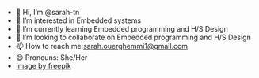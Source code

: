 - 👋 Hi, I’m @sarah-tn
- 👀 I’m interested in Embedded systems
- 🌱 I’m currently learning Embedded programming and H/S Design 
- 💞️ I’m looking to collaborate on Embedded programming and H/S Design 
- 📫 How to reach me:sarah.ouerghemmi1@gmail.com
- 😄 Pronouns: She/Her
- <a href="https://www.freepik.com/free-ai-image/cartoon-woman-wearing-glasses_126258849.htm#query=tech%20girl&position=31&from_view=keyword&track=ais&uuid=f2522914-4215-4011-93df-594e4be21df0">Image by freepik</a>
<!---
sarah-tn/sarah-tn is a ✨ special ✨ repository because its `README.md` (this file) appears on your GitHub profile.
You can click the Preview link to take a look at your changes.
--->
